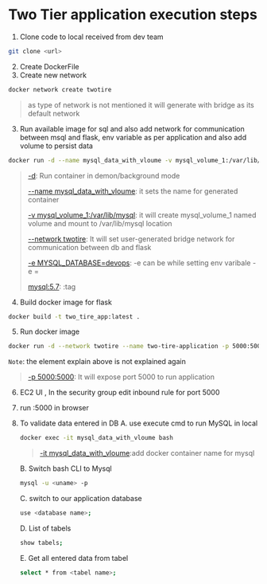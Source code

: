 # Two Tier application execution steps

1. Clone code to local received from dev team
```sh
git clone <url>
```
2.  Create DockerFile
3.  Create new network
```sh
docker network create twotire
```
> as type of network is not mentioned it will generate with bridge as its default network

3.  Run available image for sql and also add network for communication between msql and flask, env variable as per application  and also add volume to persist data 
```sh
docker run -d --name mysql_data_with_vloume -v mysql_volume_1:/var/lib/mysql --network twotire -e MYSQL_DATABASE=devops -e MYSQL_ROOT_PASSWORD=root mysql:5.7
```
> [-d](): Run container in demon/background mode
>
> [--name mysql_data_with_vloume](): it sets the name for generated container
>
> [-v mysql_volume_1:/var/lib/mysql](): it will create mysql_volume_1 named volume and mount to  /var/lib/mysql location
>
> [--network twotire](): It will set user-generated bridge network for communication between db and flask
>
> [-e MYSQL_DATABASE=devops](): -e can be while setting env varibale -e <variable name>=<value>
>
> [mysql:5.7](): <image name>:tag


4. Build docker image for flask
```sh
docker build -t two_tire_app:latest .
```

5. Run docker image
```sh
docker run -d --network twotire --name two-tire-application -p 5000:5000 -e MYSQL_HOST=mysql_data_with_vloume -e MYSQL_USER=root -e MYSQL_PASSWORD=root -e MYSQL_DB=devops two_tire_app:latest
```
`Note`: the element explain above is not explained again 
>[-p 5000:5000](): It will expose port 5000 to run application 

6. EC2 UI , In the security group edit inbound rule for port 5000
7. run <ip address>:5000 in browser
8. To validate data entered in DB 
   A. use execute cmd to run MySQL in local
     ```sh
     docker exec -it mysql_data_with_vloume bash
     ```
    >[-it mysql_data_with_vloume]():add docker container name for mysql
 
     B. Switch bash CLI to Mysql
     ```sh
     mysql -u <uname> -p
     ```
     C. switch to our application database 
     ```sh
     use <database name>;
     ```
     D. List of tabels
     ```sh
     show tabels;
     ```
     E. Get all entered data from tabel 
     ```sh
     select * from <tabel name>;
     ```
     
